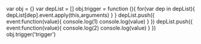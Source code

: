 var obj = {}
var depList = []
obj.trigger = function (){
  for(var dep in depList){
	depList[dep].event.apply(this,arguments)
  }
}
depList.push({
  event:function(value){
    console.log(1)
	console.log(value)
  }
})
depList.push({
  event:function(value){
    console.log(2)
	console.log(value)
  }
})
obj.trigger('trigger')

